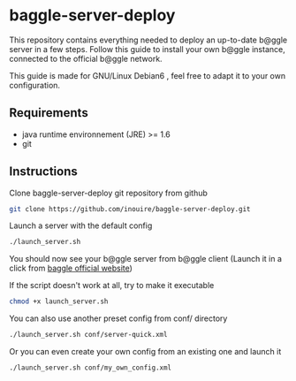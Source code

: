 baggle-server-deploy
====================

This repository contains everything needed to deploy an up-to-date b@ggle server in a few steps.
Follow this guide to install your own b@ggle instance, connected to the official b@ggle network.

This guide is made for GNU/Linux Debian6 , feel free to adapt it to your own configuration.

## Requirements

* java runtime environnement (JRE) >= 1.6
* git

## Instructions

Clone baggle-server-deploy git repository from github
``` bash
git clone https://github.com/inouire/baggle-server-deploy.git
```

Launch a server with the default config
``` bash
./launch_server.sh
```

You should now see your b@ggle server from b@ggle client
(Launch it in a click from [baggle official website](http://baggle.org))

If the script doesn't work at all, try to make it executable 
``` bash
chmod +x launch_server.sh
```

You can also use another preset config from conf/ directory
``` bash
./launch_server.sh conf/server-quick.xml
```

Or you can even create your own config from an existing one and launch it
``` bash
./launch_server.sh conf/my_own_config.xml
```
